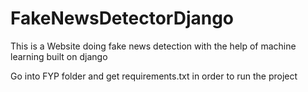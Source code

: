 # FakeNewsDetectorDjango
This is a Website doing fake news detection with the help of machine learning built on django

Go into FYP folder and get requirements.txt in order to run the project 
